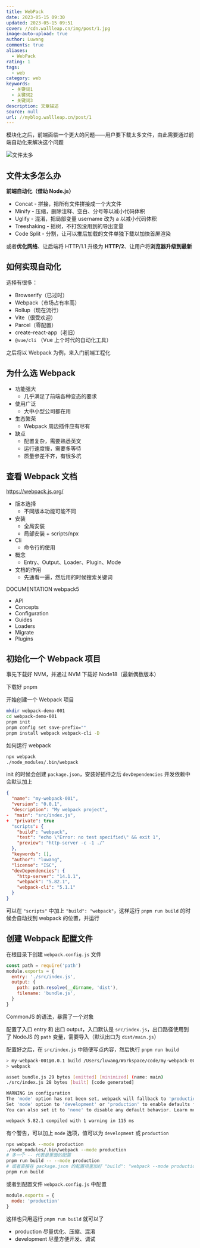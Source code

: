 ```yaml
---
title: WebPack
date: 2023-05-15 09:30
updated: 2023-05-15 09:51
cover: //cdn.wallleap.cn/img/post/1.jpg
image-auto-upload: true
author: Luwang
comments: true
aliases:
  - WebPack
rating: 1
tags:
  - web
category: web
keywords:
  - 关键词1
  - 关键词2
  - 关键词3
description: 文章描述
source: null
url: //myblog.wallleap.cn/post/1
---
```


模块化之后，前端面临一个更大的问题——用户要下载太多文件，由此需要通过前端自动化来解决这个问题

![文件太多](https://cdn.wallleap.cn/img/pic/illustration/202305150932230.png)

## 文件太多怎么办

**前端自动化（借助 Node.js）**

- Concat - 拼接，把所有文件拼接成一个大文件
- Minify - 压缩，删除注释、空白、分号等以减小代码体积
- Uglify - 混淆，把局部变量 username 改为 a 以减小代码体积
- Treeshaking - 摇树，不打包没用到的导出变量
- Code Split - 分割，让可以推后加载的文件单独下载以加快首屏渲染

或者**优化网络**、让后端将 HTTP/1.1 升级为 **HTTP/2**、让用户将**浏览器升级到最新**

## 如何实现自动化

选择有很多：

- Browserify（已过时）
- Webpack（市场占有率高）
- Rollup（现在流行）
- Vite（很受欢迎）
- Parcel（零配置）
- create-react-app（老旧）
- `@vue/cli` （Vue 上个时代的自动化工具）

之后将以 Webpack 为例，来入门前端工程化

## 为什么选 Webpack

- 功能强大
	- 几乎满足了前端各种变态的要求
- 使用广泛
	- 大中小型公司都在用
- 生态繁荣
	- Webpack 周边插件应有尽有
- 缺点
	- 配置复杂，需要熟悉英文
	- 运行速度慢，需要多等待
	- 质量参差不齐，有很多坑

## 查看 Webpack 文档

<https://webpack.js.org/>

- 版本选择
	- 不同版本功能可能不同
- 安装
	- 全局安装
	- 局部安装 + scripts/npx
- Cli
	- 命令行的使用
- 概念
	- Entry、Output、Loader、Plugin、Mode
- 文档的作用
	- 先通看一遍，然后用的时候搜索关键词

DOCUMENTATION
webpack5
- API
- Concepts
- Configuration
- Guides
- Loaders
- Migrate
- Plugins

## 初始化一个 Webpack 项目

事先下载好 NVM，并通过 NVM 下载好 Node18（最新偶数版本）

下载好 pnpm

开始创建一个 Webpack 项目

```sh
mkdir webpack-demo-001
cd webpack-demo-001
pnpm init
pnpm config set save-prefix=""
pnpm install webpack webpack-cli -D
```

如何运行 webpack

```sh
npx webpack
./node_modules/.bin/webpack
```

init 的时候会创建 `package.json`，安装好插件之后 `devDependencies` 开发依赖中会默认加上

```json
{
  "name": "my-webpack-001",
  "version": "0.0.1",
  "description": "My webpack project",
-  "main": "src/index.js",
+  "private": true
  "scripts": {
    "build": "webpack",
    "test": "echo \"Error: no test specified\" && exit 1",
    "preview": "http-server -c -1 ./"
  },
  "keywords": [],
  "author": "luwang",
  "license": "ISC",
  "devDependencies": {
    "http-server": "14.1.1",
    "webpack": "5.82.1",
    "webpack-cli": "5.1.1"
  }
}
```

可以在 `"scripts"` 中加上 `"build": "webpack"`，这样运行 `pnpm run build` 的时候会自动找到 webpack 的位置，并运行

## 创建 Webpack 配置文件

在根目录下创建  `webpack.config.js` 文件

```js
const path = require('path')
module.exports = {
  entry: './src/index.js',
  output: {
    path: path.resolve(__dirname, 'dist'),
    filename: 'bundle.js',
  }
}
```

CommonJS  的语法，暴露了一个对象

配置了入口 entry 和 出口 output，入口默认是 `src/index.js`，出口路径使用到了 NodeJS 的 `path` 变量，需要导入（默认出口为 `dist/main.js`）

配置好之后，在 `src/index.js` 中随便写点内容，然后执行 `pnpm run build`

```sh
> my-webpack-001@0.0.1 build /Users/luwang/Workspace/code/my-webpack-001
> webpack

asset bundle.js 29 bytes [emitted] [minimized] (name: main)
./src/index.js 28 bytes [built] [code generated]

WARNING in configuration
The 'mode' option has not been set, webpack will fallback to 'production' for this value.
Set 'mode' option to 'development' or 'production' to enable defaults for each environment.
You can also set it to 'none' to disable any default behavior. Learn more: https://webpack.js.org/configuration/mode/

webpack 5.82.1 compiled with 1 warning in 115 ms
```

有个警告，可以加上 `mode` 选项，值可以为 `development` 或 `production`

```sh
npx webpack --mode production
./node_modules/.bin/webpack --mode production
# 多一个 -- 代表是里面的配置
pnpm run build -- --mode production
# 或者直接在 package.json 的配置项里加好 "build": "webpack --mode production"
pnpm run build
```

或者到配置文件 `webpack.config.js` 中配置

```js
module.exports = {
  mode: 'production'
}
```

这样也只用运行 `pnpm run build` 就可以了

- production 尽量优化、压缩、混淆
- development 尽量方便开发、调试